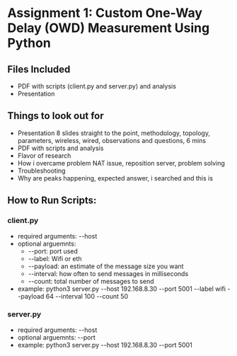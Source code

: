 # Assignment 1: Custom One-Way Delay (OWD) Measurement Using Python

## Files Included
- PDF with scripts (client.py and server.py) and analysis
- Presentation

## Things to look out for
- Presentation 8 slides straight to the point, methodology, topology, parameters, wireless, wired, observations and questions, 6 mins
- PDF with scripts and analysis
- Flavor of research
- How i overcame problem NAT issue, reposition server, problem solving
- Troubleshooting
- Why are peaks happening, expected answer, i searched and this is

## How to Run Scripts:

### client.py
- required arguments: --host
- optional arguemnts: 
    - --port: port used
    - --label: Wifi or eth
    - --payload: an estimate of the message size you want 
    - --interval: how often to send messages in milliseconds 
    - --count: total number of messages to send
- example: python3 server.py --host 192.168.8.30 --port 5001 --label wifi --payload 64 --interval 100 --count 50

### server.py
- required arguments: --host 
- optional arguemnts: --port 
- example: python3 server.py --host 192.168.8.30 --port 5001 
